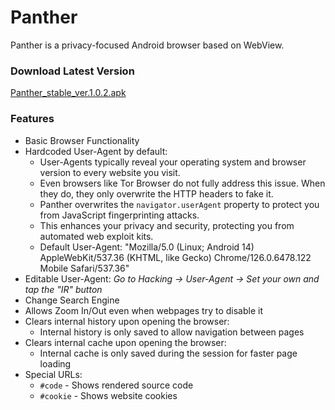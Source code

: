 # Panther

Panther is a privacy-focused Android browser based on WebView.

### Download Latest Version
[Panther\_stable\_ver.1.0.2.apk](https://github.com/StringManolo/Panther/releases/download/V1.0.2/Panther_stable_ver.1.0.2.apk)

### Features
- Basic Browser Functionality
- Hardcoded User-Agent by default:
  - User-Agents typically reveal your operating system and browser version to every website you visit.
  - Even browsers like Tor Browser do not fully address this issue. When they do, they only overwrite the HTTP headers to fake it.
  - Panther overwrites the `navigator.userAgent` property to protect you from JavaScript fingerprinting attacks.
  - This enhances your privacy and security, protecting you from automated web exploit kits.
  - Default User-Agent: "Mozilla/5.0 (Linux; Android 14) AppleWebKit/537.36 (KHTML, like Gecko) Chrome/126.0.6478.122 Mobile Safari/537.36"
- Editable User-Agent: _Go to Hacking -> User-Agent -> Set your own and tap the "IR" button_
- Change Search Engine
- Allows Zoom In/Out even when webpages try to disable it
- Clears internal history upon opening the browser:
  - Internal history is only saved to allow navigation between pages
- Clears internal cache upon opening the browser:
  - Internal cache is only saved during the session for faster page loading
- Special URLs:
  - `#code` - Shows rendered source code
  - `#cookie` - Shows website cookies

